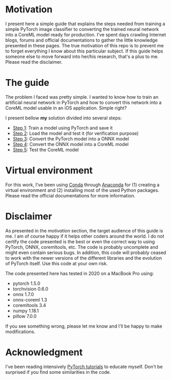 # Motivation

I present here a simple guide that explains the steps needed from training a simple PyTorch image classifier to converting the trained neural network into a CoreML model ready for production. I've spent days crawling Internet blogs, forums and official documentations to gather the little knowledge presented in these pages. The true motivation of this repo is to prevent me to forget everything I know about this particular subject. If this guide helps someone else to move forward into her/his research, that's a plus to me. Please read the disclaimer.


# The guide

The problem I faced was pretty simple. I wanted to know how to train an artificial neural network in PyTorch and how to convert this network into a CoreML model usable in an iOS application. Simple right?

I present bellow **my** solution divided into several steps:

- [Step 1](step1.md): Train a model using PyTorch and save it
- [Step 2](step2.md): Load the model and test it (for verification purpose)
- [Step 3](step3.md): Convert the PyTorch model into a ONNX model
- [Step 4](step4.md): Convert the ONNX model into a CoreML model
- [Step 5](step5.md): Test the CoreML model


# Virtual environment

For this work, I've been using [Conda](https://docs.conda.io) through [Anaconda](https://www.anaconda.com/) for (1) creating a virtual environment and (2) installing most of the used Python packages. Please read the official documentations for more information.


# Disclaimer

As presented in the _motivation_ section, the target audience of this guide is me. I am of course happy if it helps other coders around the world. I do not certify the code presented is the best or even the correct way to using PyTorch, ONNX, coremltools, etc. The code is probably uncomplete and might even contain serious bugs. In addition, this code will probably ceased to work with the newer versions of the different libraries and the evolution of PyTorch itself. Use this code at your own risk.

The code presented here has tested in 2020 on a MacBook Pro using:

- pytorch 1.5.0
- torchvision 0.6.0
- onnx 1.7.0
- onnx-coreml 1.3
- coremltools 3.4
- numpy 1.18.1
- pillow 7.0.0

If you see something wrong, please let me know and I'll be happy to make modifications.


# Acknowledgment

I've been reading intensively [PyTorch tutorials](https://pytorch.org/tutorials/) to educate myself. Don't be surprised if you find some similarities in the code.
